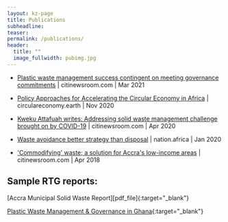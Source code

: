 ```yaml
---
layout: kz-page
title: Publications
subheadline:
teaser:
permalink: /publications/
header:
  title: ""
  image_fullwidth: pubimg.jpg
---
```

* [Plastic waste management success contingent on meeting governance commitments][5] \| citinewsroom.com \| Mar 2021

* [Policy Approaches for Accelerating the Circular Economy in Africa][1] \| circulareconomy.earth \| Nov 2020

* [Kweku Attafuah writes: Addressing solid waste management challenge brought on by COVID-19][2] \| citinewsroom.com \| Apr 2020

* [Waste avoidance better strategy than disposal][3] \| nation.africa \| Jan 2020

* ['Commodifying' waste; a solution for Accra's low-income areas][4] \| citinewsroom.com \| Apr 2018

<h2>Sample RTG reports:</h2>
[Accra Municipal Solid Waste Report][pdf_file]{:target="_blank"}

[Plastic Waste Management & Governance in Ghana][pdf_file2]{:target="_blank"}




[1]: https://circulareconomy.earth/publications/accelerating-the-circular-economy-transition-in-africa-policy-challenges-and-opportunities
[2]: https://citinewsroom.com/2020/04/kweku-attafuah-writes-addressing-solid-waste-management-challenge-brought-on-by-covid-19/
[3]: https://nation.africa/kenya/blogs-opinion/opinion/waste-avoidance-better-strategy-than-disposal-243456
[4]: https://citinewsroom.com/2018/04/commodifying-waste-a-solution-for-accras-low-income-areas/
[pdf_file]: /pdfs/accra_msw_report.pdf
[5]: https://citinewsroom.com/2021/03/plastic-waste-management-success-contingent-on-meeting-governance-commitments-article/
[pdf_file2]: /pdfs/plastic_waste_management_and_governance_in_ghana.pdf